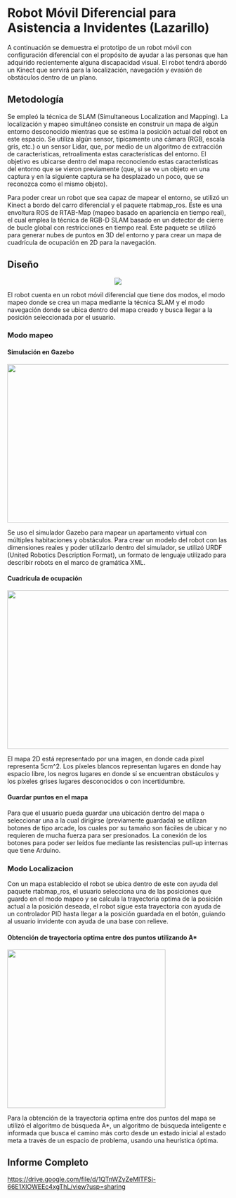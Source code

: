 # Robot Móvil Diferencial para Asistencia a Invidentes (Lazarillo)

A continuación se demuestra el prototipo de un robot móvil con configuración diferencial con el propósito de ayudar a las personas que han adquirido recientemente alguna discapacidad visual. El robot tendrá abordó un Kinect que servirá para la localización, navegación y evasión de obstáculos dentro de un plano.

## Metodología

Se empleó la técnica de SLAM (Simultaneous Localization and Mapping). La localización y mapeo simultáneo consiste en construir un mapa de algún entorno desconocido mientras que se estima la posición actual del robot en este espacio. Se utiliza algún sensor, típicamente una cámara (RGB, escala gris, etc.) o un sensor Lidar, que, por medio de un algoritmo de extracción de características, retroalimenta estas características del entorno. El objetivo es ubicarse dentro del mapa reconociendo estas características del entorno que se vieron previamente (que, si se ve un objeto en una captura y en la siguiente captura se ha desplazado un poco, que se reconozca como el mismo objeto).

Para poder crear un robot que sea capaz de mapear el entorno, se utilizó un Kinect a bordo del carro diferencial y el paquete rtabmap_ros. Este es una envoltura ROS de RTAB-Map (mapeo basado en apariencia en tiempo real), el cual emplea la técnica de RGB-D SLAM basado en un detector de cierre de bucle global con restricciones en tiempo real. Este paquete se utilizó para generar nubes de puntos en 3D del entorno y para crear un mapa de cuadrícula de ocupación en 2D para la navegación. 

## Diseño

<!-- <img src="https://drive.google.com/uc?export=view&id=1yAcRZdWAT-r6jjumIKJg-wjArtCrONZk" /> -->
<div style="text-align:center"><img src="https://drive.google.com/uc?export=view&id=1yAcRZdWAT-r6jjumIKJg-wjArtCrONZk" /></div>

El robot cuenta en un robot móvil diferencial que tiene dos modos, el modo mapeo donde se crea un mapa mediante la técnica SLAM y el modo navegación donde se ubica dentro del mapa creado y busca llegar a la posición seleccionada por el usuario.

### Modo mapeo

#### Simulación en Gazebo 

<img src="https://drive.google.com/uc?export=view&id=1hXCs5A3Ocyo7oBKXdv7mKZAAoW1rCDAl" width="640" height="360" />

Se uso el simulador Gazebo para mapear un apartamento virtual con múltiples habitaciones y obstáculos. Para crear un modelo del robot con las dimensiones reales y poder utilizarlo dentro del simulador, se utilizó URDF (United Robotics Description Format), un formato de lenguaje utilizado para describir robots en el marco de gramática XML.

#### Cuadrícula de ocupación 

<img src="https://drive.google.com/uc?export=view&id=1PKjJjcd0-zNBVVt_AQ0egya5sH--7h6J" width="640" height="360" />

El mapa 2D está representado por una imagen, en donde cada pixel representa 5cm^2. Los píxeles blancos representan lugares en donde hay espacio libre, los negros lugares en donde sí se encuentran obstáculos y los píxeles grises lugares desconocidos o con incertidumbre.


#### Guardar puntos en el mapa
Para que el usuario pueda guardar una ubicación dentro del mapa o seleccionar una a la cual dirigirse (previamente guardada) se utilizan botones de tipo arcade, los cuales por su tamaño son fáciles de ubicar y no requieren de mucha fuerza para ser presionados. La conexión de los botones para poder ser leídos fue mediante las resistencias pull-up internas que tiene Arduino.

### Modo Localizacion

Con un mapa establecido el robot se ubica dentro de este con ayuda del paquete rtabmap_ros, el usuario selecciona una de las posiciones que guardo en el modo mapeo y se calcula la trayectoria optima de la posición actual a la posición deseada, el robot sigue esta trayectoria con ayuda de un controlador PID hasta llegar a la posición guardada en el botón, guiando al usuario invidente con ayuda de una base con relieve.

#### Obtención de trayectoria optima entre dos puntos utilizando A*
<img src="https://drive.google.com/uc?export=view&id=1rohEKkrAbZTBcTZgwCTLnDiQBos_DEYH" width="360" height="360" />

Para la obtención de la trayectoria optima entre dos puntos del mapa se utilizó el algoritmo de búsqueda A*, un algoritmo de búsqueda inteligente e informada que busca el camino más corto desde un estado inicial al estado meta a través de un espacio de problema, usando una heurística óptima. 

## Informe Completo

https://drive.google.com/file/d/1QTnWZyZeMlTFSj-66E1XIOWEEc4xgThL/view?usp=sharing
